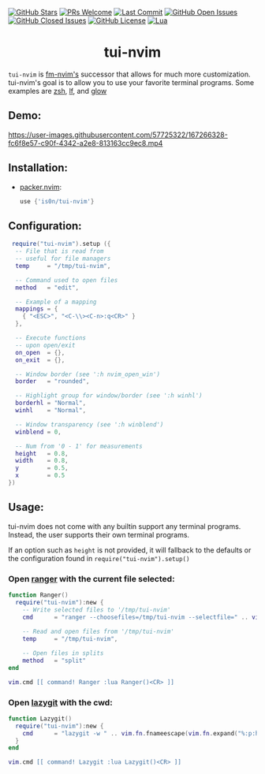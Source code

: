 [![GitHub Stars](https://img.shields.io/github/stars/is0n/tui-nvim.svg?style=social&label=Star&maxAge=2592000)](https://github.com/is0n/tui-nvim/stargazers/)
[![PRs Welcome](https://img.shields.io/badge/PRs-welcome-brightgreen.svg)](http://makeapullrequest.com)
[![Last Commit](https://img.shields.io/github/last-commit/is0n/tui-nvim)](https://github.com/is0n/tui-nvim/pulse)
[![GitHub Open Issues](https://img.shields.io/github/issues/is0n/tui-nvim.svg)](https://github.com/is0n/tui-nvim/issues/)
[![GitHub Closed Issues](https://img.shields.io/github/issues-closed/is0n/tui-nvim.svg)](https://github.com/is0n/tui-nvim/issues?q=is%3Aissue+is%3Aclosed)
[![GitHub License](https://img.shields.io/github/license/is0n/tui-nvim?logo=GNU)](https://github.com/is0n/tui-nvim/blob/master/LICENSE)
[![Lua](https://img.shields.io/badge/Lua-2C2D72?logo=lua&logoColor=white)](https://github.com/is0n/fm-nvim/search?l=lua)

<h1 align='center'>tui-nvim</h1>

`tui-nvim` is [fm-nvim's](https://github.com/is0n/fm-nvim) successor that allows for much more customization.
tui-nvim's goal is to allow you to use your favorite terminal programs. Some examples are [zsh](https://www.zsh.org/), [lf](https://github.com/gokcehan/lf/), and [glow](https://github.com/charmbracelet/glow)

## Demo:
https://user-images.githubusercontent.com/57725322/167266328-fc6f8e57-c90f-4342-a2e8-813163cc9ec8.mp4

## Installation:

- [packer.nvim](https://github.com/wbthomason/packer.nvim):
  ```lua
  use {'is0n/tui-nvim'}
  ```

## Configuration:
```lua
 require("tui-nvim").setup ({
  -- File that is read from
  -- useful for file managers
  temp     = "/tmp/tui-nvim",

  -- Command used to open files
  method   = "edit",

  -- Example of a mapping
  mappings = {
    { "<ESC>", "<C-\\><C-n>:q<CR>" }
  },

  -- Execute functions
  -- upon open/exit
  on_open  = {},
  on_exit  = {},

  -- Window border (see ':h nvim_open_win')
  border   = "rounded",

  -- Highlight group for window/border (see ':h winhl')
  borderhl = "Normal",
  winhl    = "Normal",

  -- Window transparency (see ':h winblend')
  winblend = 0,

  -- Num from '0 - 1' for measurements
  height   = 0.8,
  width    = 0.8,
  y        = 0.5,
  x        = 0.5
})
```

## Usage:
tui-nvim does not come with any builtin support any terminal programs.
Instead, the user supports their own terminal programs.

If an option such as `height` is not provided, it will fallback to the defaults or the configuration found in `require("tui-nvim").setup()`

### Open [ranger](https://github.com/ranger/ranger) with the current file selected:
```lua
function Ranger()
  require("tui-nvim"):new {
    -- Write selected files to '/tmp/tui-nvim'
    cmd      = "ranger --choosefiles=/tmp/tui-nvim --selectfile=" .. vim.fn.fnameescape(vim.fn.expand("%:p"))
    
    -- Read and open files from '/tmp/tui-nvim'
    temp     = "/tmp/tui-nvim",

    -- Open files in splits
    method   = "split"
end

vim.cmd [[ command! Ranger :lua Ranger()<CR> ]]
```

### Open [lazygit](https://github.com/jesseduffield/lazygit) with the cwd:
```lua
function Lazygit()
  require("tui-nvim"):new {
    cmd      = "lazygit -w " .. vim.fn.fnameescape(vim.fn.expand("%:p:h"))
  }
end

vim.cmd [[ command! Lazygit :lua Lazygit()<CR> ]]
```
